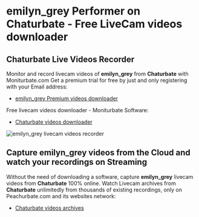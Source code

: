 # emilyn_grey Performer on Chaturbate - Free LiveCam videos downloader

## Chaturbate Live Videos Recorder

Monitor and record livecam videos of **emilyn_grey** from **Chaturbate** with Moniturbate.com
Get a premium trial for free by just and only registering with your Email address:
* [emilyn_grey Premium videos downloader](https://moniturbate.com/request-demo-licence-key.html)

Free livecam videos downloader - Moniturbate Software:
* [Chaturbate videos downloader](https://moniturbate.com/moniturbate-download-software.html)

![emilyn_grey livecam videos recorder](https://peachurnet.com/templates/moniturbate-software.png)


## Capture emilyn_grey videos from the Cloud and watch your recordings on Streaming

Without the need of downloading a software, capture **emilyn_grey** livecam videos from **Chaturbate** 100% online.
Watch Livecam archives from **Chaturbate** unlimitedly from thousands of existing recordings, only on Peachurbate.com and its websites network:
* [Chaturbate videos archives](https://peachurnet.com/)
